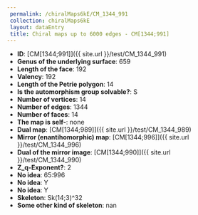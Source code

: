 ```yaml
--- 
 permalink: /chiralMaps6kE/CM_1344_991 
 collection: chiralMaps6kE
 layout: dataEntry
 title: Chiral maps up to 6000 edges - CM[1344;991]
---
```


- **ID**: [CM[1344;991]]({{ site.url }}/test/CM_1344_991)
- **Genus of the underlying surface**: 659
- **Length of the face**: 192
- **Valency**: 192
- **Length of the Petrie polygon**: 14
- **Is the automorphism group solvable?**: S
- **Number of vertices**: 14
- **Number of edges**: 1344
- **Number of faces**: 14
- **The map is self-**: none
- **Dual map**: [CM[1344;989]]({{ site.url }}/test/CM_1344_989)
- **Mirror (enantihomorphic) map**: [CM[1344;996]]({{ site.url }}/test/CM_1344_996)
- **Dual of the mirror image**: [CM[1344;990]]({{ site.url }}/test/CM_1344_990)
- **Z_q-Exponent?**: 2
- **No idea**:  65:996
- **No idea**: Y
- **No idea**: Y
- **Skeleton**: Sk(14;3)^32
- **Some other kind of skeleton**: nan
